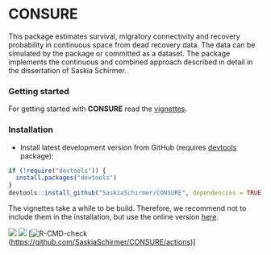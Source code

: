# CONSURE
This package estimates survival, migratory connectivity and recovery probability in continuous space from dead recovery data. The data can be simulated by the package or committed as a dataset. The package implements the continuous and combined approach described in detail in the dissertation of Saskia Schirmer.

### Getting started
For getting started with **CONSURE** read the [vignettes](https://saskiaschirmer.github.io/CONSURE/articles/index.html).

### Installation

* Install latest development version from GitHub (requires [devtools](https://github.com/hadley/devtools) package):

```r
if (!require("devtools")) {
  install.packages("devtools")
}
devtools::install_github("SaskiaSchirmer/CONSURE", dependencies = TRUE, build_vignettes = FALSE)
```

The vignettes take a while to be build. Therefore, we recommend not to include them in the installation, but use the online version [here](https://saskiaschirmer.github.io/CONSURE/articles/index.html).

![](https://img.shields.io/github/license/SaskiaSchirmer/CONSURE)
![](https://img.shields.io/github/workflow/status/SaskiaSchirmer/CONSURE/R-CMD-check)
[![R-CMD-check](https://github.com/SaskiaSchirmer/CONSURE/actions/workflows/R-CMD-check/badge.svg)(https://github.com/SaskiaSchirmer/CONSURE/actions)]
